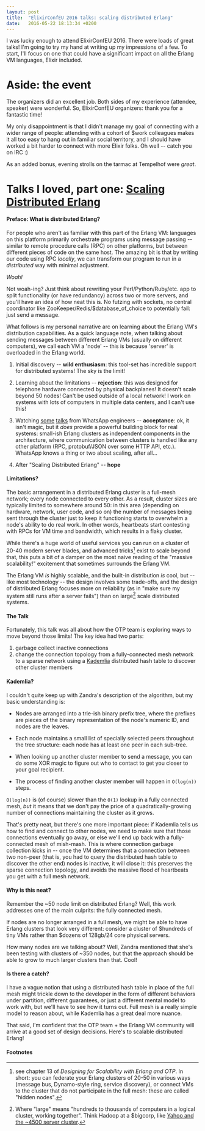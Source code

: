 ```yaml
---
layout: post
title:  "ElixirConfEU 2016 talks: scaling distributed Erlang"
date:   2016-05-22 18:13:34 +0200
---
```


I was lucky enough to attend ElixirConfEU 2016. There were loads of great
talks! I'm going to try my hand at writing up my impressions of a few. To
start, I'll focus on one that could have a significant impact on all the Erlang
VM languages, Elixir included.

# Aside: the event

The organizers did an excellent job. Both sides of my experience (attendee,
speaker) were wonderful. So, ElixirConfEU organizers: thank you
for a fantastic time!

My only disappointment is that I didn't manage my goal of connecting with
a wider range of people: attending with a cohort of $work colleagues makes it
all too easy to hang out in familiar social territory, and I should have worked
a bit harder to connect with more Elixir folks. Oh well -- catch you on IRC :)

As an added bonus, evening strolls on the tarmac at Tempelhof were _great_.

# Talks I loved, part one: [Scaling Distributed Erlang](http://www.elixirconf.eu/elixirconf2016/zandra-norman)

#### Preface: What is distributed Erlang?

For people who aren't as familiar with this part of the Erlang VM: languages on
this platform primarily orchestrate programs using message passing -- similar
to remote procedure calls (RPC) on other platforms, but between different
pieces of code on the same host. The amazing bit is that by writing our code
using RPC _locally_, we can transform our program to run in a _distributed_ way
with minimal adjustment.

_Woah!_

Not woah-ing? Just think about rewriting your Perl/Python/Ruby/etc. app to
split functionality (or have redundancy) across two or more servers, and you'll
have an idea of how neat this is. No futzing with sockets, no central
coordinator like ZooKeeper/Redis/$database_of_choice to potentially fail: just
send a message.

What follows is my personal narrative arc on learning about the Erlang VM's
distribution capabilities. As a quick language note, when talking about sending
messages between different Erlang VMs (usually on different computers), we call
each VM a 'node' -- this is because 'server' is overloaded in the Erlang world.

1. Initial discovery -- __wild enthusiasm__: this tool-set has incredible support for distributed
systems! The sky is the limit!

2. Learning about the limitations -- __rejection__: this was designed for
telephone hardware connected by physical backplanes! It doesn't scale beyond 50
nodes! Can't be used outside of a local network! I work on systems
with lots of computers in multiple data centers, and I can't use this!

3. Watching [some](https://www.youtube.com/watch?v=tW49z8HqsNw)
[talks](https://www.youtube.com/watch?v=c12cYAUTXXs) from WhatsApp engineers
-- __acceptance__: ok, it isn't magic, but it _does_ provide a powerful building
	block for real systems: small-ish Erlang clusters as independent components
	in the architecture, where communication between clusters is handled like
	any other platform (RPC, protobuf/JSON over some HTTP API, etc.).  WhatsApp knows a thing
	or two about scaling, after all...

4. After "Scaling Distributed Erlang" -- __hope__

#### Limitations?

The basic arrangement in a distributed Erlang cluster is a full-mesh network;
every node connected to every other. As a result, cluster sizes are typically
limited to somewhere around 50: in this area (depending on hardware,
network, user code, and so on) the number of messages being sent through the
cluster just to keep it functioning starts to overwhelm a node's ability to do
real work. In other words, heartbeats start contesting with RPCs for
VM time and bandwidth, which results in a flaky cluster.

While there's a huge world of useful services you can run on a cluster of
20-40 modern server blades, and advanced tricks[^1] exist to scale beyond that, this
puts a bit of a damper on the most naive reading of the "massive
scalability!" excitement that sometimes surrounds the Erlang VM.

The Erlang VM _is_ highly scalable, and the built-in distribution _is_ cool,
but -- like most technology -- the design involves some trade-offs, and the
design of distributed Erlang focuses more on reliability (as in "make sure my
system still runs after a server fails") than on large[^2] scale distributed
systems.

#### The Talk

Fortunately, this talk was all about how the OTP team is exploring ways to
move beyond those limits! The key idea had two parts:

1. garbage collect inactive connections
2. change the connection topology from a fully-connected mesh network to
a sparse network using a [Kademlia](https://en.wikipedia.org/wiki/Kademlia)
distributed hash table to discover other cluster members

#### Kademlia?

I couldn't quite keep up with Zandra's description of the algorithm, but my
basic understanding is:

* Nodes are arranged into a trie-ish binary prefix tree, where the prefixes are pieces of the binary representation of the node's
numeric ID, and nodes are the leaves.

* Each node maintains a small list of specially selected peers throughout the
	tree structure: each node has at least one peer in each sub-tree.

* When looking up another cluster member to send a message, you can do some XOR
	magic to figure out who to contact to get you closer to your goal
	recipient.

* The process of finding another cluster member will happen in `O(log(n))`
	steps.

`O(log(n))` is (of course) slower than the `O(1)` lookup in a fully connected
mesh, _but_ it means that we don't pay the price of a quadratically-growing
number of connections maintaining the cluster as it grows.

That's pretty neat, but there's one more important piece: if Kademlia tells us
how to find and connect to other nodes, we need to make sure that those
connections eventually go away, or else we'll end up back with
a fully-connected mesh of mish-mash. This is where connection garbage
collection kicks in -- once the VM determines that a connection between two
non-peer (that is, you had to query the distributed hash table to discover the
other end) nodes is inactive, it will close it: this preserves the sparse
connection topology, and avoids the massive flood of heartbeats you get with
a full mesh network.

#### Why is this neat?

Remember the ~50 node limit on distributed Erlang? Well, this work
addresses one of the main culprits: the fully connected mesh.

If nodes are no longer arranged in a full mesh, we might be able to have Erlang
clusters that look very different: consider a cluster of $hundreds of tiny VMs
rather than $dozens of 128gb/24 core physical servers.

How many nodes are we talking about? Well, Zandra mentioned that she's been
testing with clusters of ~350 nodes, but that the approach should be able to
grow to much larger clusters than that. Cool!

#### Is there a catch?

I have a vague notion that using a distributed hash table in place of the full
mesh might trickle down to the developer in the form of different behaviors
under partition, different guarantees, or just a different mental model to work
with, but we'll have to see how it turns out. Full mesh is a really simple
model to reason about, while Kademlia has a great deal more nuance.

That said, I'm confident that the OTP team + the Erlang VM community will
arrive at a good set of design decisions. Here's to scalable distributed
Erlang!

#### Footnotes
[^1]: see chapter 13 of _Designing for Scalability with Erlang and OTP_. In short: you can federate your Erlang clusters of 20-50 in various ways (message bus, Dynamo-style ring, service discovery), or connect VMs to the cluster that do not participate in the full mesh: these are called "hidden nodes".
[^2]: Where "large" means "hundreds to thousands of computers in a logical cluster, working together". Think Hadoop at a $bigcorp, like [Yahoo and the ~4500 server cluster](https://wiki.apache.org/hadoop/PoweredBy#Y).
